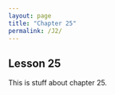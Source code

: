 ```yaml
---
layout: page
title: "Chapter 25"
permalink: /J2/
---
```


## Lesson 25

This is stuff about chapter 25. 